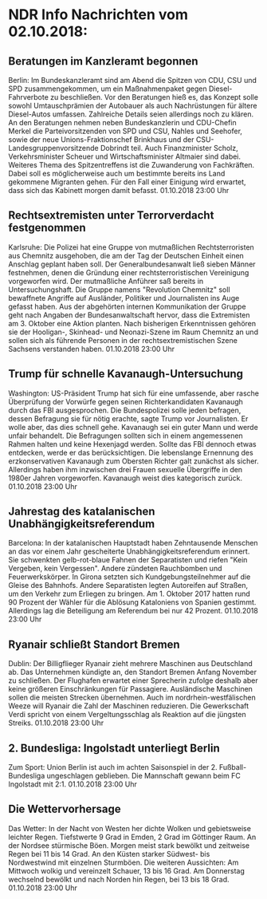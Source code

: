 # NDR Info Nachrichten vom 02.10.2018:


## Beratungen im Kanzleramt begonnen
Berlin: Im Bundeskanzleramt sind am Abend die Spitzen von CDU, CSU und SPD zusammengekommen, um ein Maßnahmenpaket gegen Diesel-Fahrverbote zu beschließen. Vor den Beratungen hieß es, das Konzept solle sowohl Umtauschprämien der Autobauer als auch Nachrüstungen für ältere Diesel-Autos umfassen. Zahlreiche Details seien allerdings noch zu klären. An den Beratungen nehmen neben Bundeskanzlerin und CDU-Chefin Merkel die Parteivorsitzenden von SPD und CSU, Nahles und Seehofer, sowie der neue Unions-Fraktionschef Brinkhaus und der CSU-Landesgruppenvorsitzende Dobrindt teil. Auch Finanzminister Scholz, Verkehrsminister Scheuer und Wirtschaftsminister Altmaier sind dabei. Weiteres Thema des Spitzentreffens ist die Zuwanderung von Fachkräften. Dabei soll es möglicherweise auch um bestimmte bereits ins Land gekommene Migranten gehen. Für den Fall einer Einigung wird erwartet, dass sich das Kabinett morgen damit befasst. 01.10.2018 23:00 Uhr 

## Rechtsextremisten unter Terrorverdacht festgenommen
Karlsruhe: Die Polizei hat eine Gruppe von mutmaßlichen Rechtsterroristen aus Chemnitz ausgehoben, die am der Tag der Deutschen Einheit einen Anschlag geplant haben soll. Der Generalbundesanwalt ließ sieben Männer festnehmen, denen die Gründung einer rechtsterroristischen Vereinigung vorgeworfen wird. Der mutmaßliche Anführer saß bereits in Untersuchungshaft. Die Gruppe namens "Revolution Chemnitz" soll  bewaffnete Angriffe auf Ausländer, Politiker und Journalisten ins Auge gefasst haben. Aus der abgehörten internen Kommunikation der Gruppe geht nach Angaben der Bundesanwaltschaft hervor, dass die Extremisten am 3. Oktober eine Aktion planten. Nach bisherigen Erkenntnissen gehören sie der Hooligan-, Skinhead- und Neonazi-Szene im Raum Chemnitz an und sollen sich als führende Personen in der rechtsextremistischen Szene Sachsens verstanden haben. 01.10.2018 23:00 Uhr 

## Trump für schnelle Kavanaugh-Untersuchung
Washington: US-Präsident Trump hat sich für eine umfassende, aber rasche Überprüfung der Vorwürfe gegen seinen Richterkandidaten Kavanaugh durch das FBI ausgesprochen. Die Bundespolizei solle jeden befragen, dessen Befragung sie für nötig erachte, sagte Trump vor Journalisten. Er wolle aber, das dies schnell gehe. Kavanaugh sei ein guter Mann und werde unfair behandelt. Die Befragungen sollten sich in einem angemessenen Rahmen halten und keine Hexenjagd werden. Sollte das FBI dennoch etwas entdecken, werde er das berücksichtigen. Die lebenslange Ernennung des erzkonservativen Kavanaugh zum Obersten Richter galt zunächst als sicher. Allerdings haben ihm inzwischen drei Frauen sexuelle Übergriffe in den 1980er Jahren vorgeworfen. Kavanaugh weist dies kategorisch zurück. 01.10.2018 23:00 Uhr 

## Jahrestag des katalanischen  Unabhängigkeitsreferendum
Barcelona: In der katalanischen Hauptstadt haben Zehntausende Menschen an das vor einem Jahr gescheiterte Unabhängigkeitsreferendum erinnert. Sie schwenkten gelb-rot-blaue Fahnen der Separatisten und riefen "Kein Vergeben, kein Vergessen". Andere zündeten Rauchbomben und Feuerwerkskörper. In Girona setzten sich Kundgebungsteilnehmer auf die Gleise des Bahnhofs. Andere Separatisten legten Autoreifen auf Straßen, um den Verkehr zum Erliegen zu bringen. Am 1. Oktober 2017 hatten rund 90 Prozent der Wähler für die Ablösung Kataloniens von Spanien gestimmt. Allerdings lag die Beteiligung am Referendum bei nur 42 Prozent. 01.10.2018 23:00 Uhr 

## Ryanair schließt Standort Bremen
Dublin: Der Billigflieger Ryanair zieht mehrere Maschinen aus Deutschland ab. Das Unternehmen kündigte an, den Standort Bremen Anfang November zu schließen. Der Flughafen erwartet einer Sprecherin zufolge deshalb aber keine größeren Einschränkungen für Passagiere. Ausländische Maschinen sollen die meisten Strecken übernehmen. Auch im nordrhein-westfälischen Weeze will Ryanair die Zahl der Maschinen reduzieren. Die Gewerkschaft Verdi spricht von einem Vergeltungsschlag als Reaktion auf die jüngsten Streiks. 01.10.2018 23:00 Uhr 

## 2. Bundesliga: Ingolstadt unterliegt Berlin
Zum Sport: Union Berlin ist auch im achten Saisonspiel in der 2. Fußball-Bundesliga ungeschlagen geblieben. Die Mannschaft gewann beim FC Ingolstadt mit 2:1. 01.10.2018 23:00 Uhr 

## Die Wettervorhersage
Das Wetter: In der Nacht von Westen her dichte Wolken und gebietsweise leichter Regen. Tiefstwerte 9 Grad in Emden, 2 Grad im Göttinger Raum. An der Nordsee stürmische Böen. Morgen meist stark bewölkt und zeitweise Regen bei 11 bis 14 Grad. An den Küsten starker Südwest- bis Nordwestwind mit einzelnen Sturmböen. Die weiteren Aussichten: Am Mittwoch wolkig und vereinzelt Schauer, 13 bis 16 Grad. Am Donnerstag wechselnd bewölkt und nach Norden hin Regen, bei 13 bis 18 Grad. 01.10.2018 23:00 Uhr 
